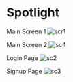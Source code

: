 # Spotlight
Main Screen 1
![scr1](https://user-images.githubusercontent.com/73771847/208856564-f1476368-6ede-40e9-b11d-b93a80eb917d.png)

Main Screen 2
![sc4](https://user-images.githubusercontent.com/73771847/208859173-e439b92f-f677-48f5-9ccd-1d586d1af317.png)

Login Page
![sc2](https://user-images.githubusercontent.com/73771847/208857756-06553f47-491f-422a-a616-61bf849f3428.png)

Signup Page
![sc3](https://user-images.githubusercontent.com/73771847/208858068-936a8ced-5076-463f-9899-7afdeedd13e8.png)
